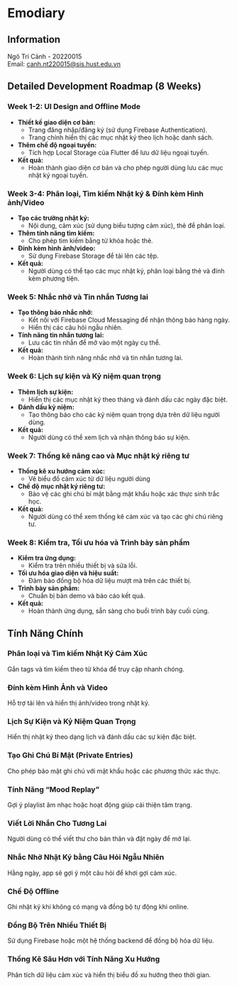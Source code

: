 # Emodiary

## Information
Ngô Trí Cảnh - 20220015  
Email: canh.nt220015@sis.hust.edu.vn

## Detailed Development Roadmap (8 Weeks)

### Week 1-2: UI Design and Offline Mode
- **Thiết kế giao diện cơ bản:**
    - Trang đăng nhập/đăng ký (sử dụng Firebase Authentication).
    - Trang chính hiển thị các mục nhật ký theo lịch hoặc danh sách.
- **Thêm chế độ ngoại tuyến:**
    - Tích hợp Local Storage của Flutter để lưu dữ liệu ngoại tuyến.
- **Kết quả:**
    - Hoàn thành giao diện cơ bản và cho phép người dùng lưu các mục nhật ký ngoại tuyến.

### Week 3-4: Phân loại, Tìm kiếm Nhật ký & Đính kèm Hình ảnh/Video
- **Tạo các trường nhật ký:**
    - Nội dung, cảm xúc (sử dụng biểu tượng cảm xúc), thẻ để phân loại.
- **Thêm tính năng tìm kiếm:**
    - Cho phép tìm kiếm bằng từ khóa hoặc thẻ.
- **Đính kèm hình ảnh/video:**
    - Sử dụng Firebase Storage để tải lên các tệp.
- **Kết quả:**
    - Người dùng có thể tạo các mục nhật ký, phân loại bằng thẻ và đính kèm phương tiện.

### Week 5: Nhắc nhở và Tin nhắn Tương lai
- **Tạo thông báo nhắc nhở:**
    - Kết nối với Firebase Cloud Messaging để nhận thông báo hàng ngày.
    - Hiển thị các câu hỏi ngẫu nhiên.
- **Tính năng tin nhắn tương lai:**
    - Lưu các tin nhắn để mở vào một ngày cụ thể.
- **Kết quả:**
    - Hoàn thành tính năng nhắc nhở và tin nhắn tương lai.

### Week 6: Lịch sự kiện và Kỷ niệm quan trọng
- **Thêm lịch sự kiện:**
    - Hiển thị các mục nhật ký theo tháng và đánh dấu các ngày đặc biệt.
- **Đánh dấu kỷ niệm:**
    - Tạo thông báo cho các kỷ niệm quan trọng dựa trên dữ liệu người dùng.
- **Kết quả:**
    - Người dùng có thể xem lịch và nhận thông báo sự kiện.

### Week 7: Thống kê nâng cao và Mục nhật ký riêng tư
- **Thống kê xu hướng cảm xúc:**
    - Vẽ biểu đồ cảm xúc từ dữ liệu người dùng
- **Chế độ mục nhật ký riêng tư:**
    - Bảo vệ các ghi chú bí mật bằng mật khẩu hoặc xác thực sinh trắc học.
- **Kết quả:**
    - Người dùng có thể xem thống kê cảm xúc và tạo các ghi chú riêng tư.

### Week 8: Kiểm tra, Tối ưu hóa và Trình bày sản phẩm
- **Kiểm tra ứng dụng:**
    - Kiểm tra trên nhiều thiết bị và sửa lỗi.
- **Tối ưu hóa giao diện và hiệu suất:**
    - Đảm bảo đồng bộ hóa dữ liệu mượt mà trên các thiết bị.
- **Trình bày sản phẩm:**
    - Chuẩn bị bản demo và báo cáo kết quả.
- **Kết quả:**
    - Hoàn thành ứng dụng, sẵn sàng cho buổi trình bày cuối cùng.

## Tính Năng Chính

### Phân loại và Tìm kiếm Nhật Ký Cảm Xúc
Gắn tags và tìm kiếm theo từ khóa để truy cập nhanh chóng.

### Đính kèm Hình Ảnh và Video
Hỗ trợ tải lên và hiển thị ảnh/video trong nhật ký.

### Lịch Sự Kiện và Kỷ Niệm Quan Trọng
Hiển thị nhật ký theo dạng lịch và đánh dấu các sự kiện đặc biệt.

### Tạo Ghi Chú Bí Mật (Private Entries)
Cho phép bảo mật ghi chú với mật khẩu hoặc các phương thức xác thực.

### Tính Năng “Mood Replay”
Gợi ý playlist âm nhạc hoặc hoạt động giúp cải thiện tâm trạng.

### Viết Lời Nhắn Cho Tương Lai
Người dùng có thể viết thư cho bản thân và đặt ngày để mở lại.

### Nhắc Nhở Nhật Ký bằng Câu Hỏi Ngẫu Nhiên
Hằng ngày, app sẽ gợi ý một câu hỏi để khơi gợi cảm xúc.

### Chế Độ Offline
Ghi nhật ký khi không có mạng và đồng bộ tự động khi online.

### Đồng Bộ Trên Nhiều Thiết Bị
Sử dụng Firebase hoặc một hệ thống backend để đồng bộ hóa dữ liệu.

### Thống Kê Sâu Hơn với Tính Năng Xu Hướng
Phân tích dữ liệu cảm xúc và hiển thị biểu đồ xu hướng theo thời gian.
